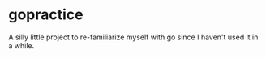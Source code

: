 # gopractice
A silly little project to re-familiarize myself with go since I haven't used it in a while.
